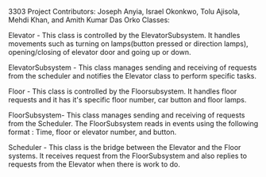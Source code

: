 3303 Project
Contributors: Joseph Anyia, Israel Okonkwo, Tolu Ajisola, 
              Mehdi Khan, and Amith Kumar Das Orko
Classes: 

Elevator - This class is controlled by the ElevatorSubsystem. It handles movements such as turning on lamps(button pressed or direction lamps), opening/closing of elevator door and going up or down.

ElevatorSubsystem - This class manages sending and receiving of requests from the scheduler and notifies the Elevator class to perform specific tasks.

Floor - This class is controlled by the Floorsubsystem. It handles floor requests and it has it's specific floor number, car button and floor lamps. 

FloorSubsystem- This class manages sending and receiving of requests from the Scheduler. The FloorSubsystem reads in events using the following format : Time, floor or elevator number, and button. 

Scheduler - This class is the bridge between the Elevator and the Floor systems. It receives request from the FloorSubsystem and also replies to requests from the Elevator when there is work to do.
